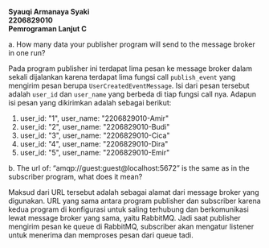 **Syauqi Armanaya Syaki**<br/>
**2206829010**<br/>
**Pemrograman Lanjut C**<br/>

a. How many data your publisher program will send to the message broker in one run?

Pada program publisher ini terdapat lima pesan ke message broker dalam sekali dijalankan karena terdapat lima fungsi call `publish_event` yang mengirim pesan berupa `UserCreatedEventMessage`. Isi dari pesan tersebut adalah `user_id` dan `user_name` yang berbeda di tiap fungsi call nya. Adapun isi pesan yang dikirimkan adalah sebagai berikut:
1. user_id: "1", user_name: "2206829010-Amir" 
2. user_id: "2", user_name: "2206829010-Budi" 
3. user_id: "3", user_name: "2206829010-Cica" 
4. user_id: "4", user_name: "2206829010-Dira" 
5. user_id: "5", user_name: "2206829010-Emir" 

b. The url of: “amqp://guest:guest@localhost:5672” is the same as in the subscriber program, what does it mean?

Maksud dari URL tersebut adalah sebagai alamat dari message broker yang digunakan. URL yang sama antara program publisher dan subscriber karena kedua program di konfigurasi untuk saling terhubung dan berkomunikasi lewat message broker yang sama, yaitu RabbitMQ. Jadi saat publisher mengirim pesan ke queue di RabbitMQ, subscriber akan mengatur listener untuk menerima dan memproses pesan dari queue tadi.